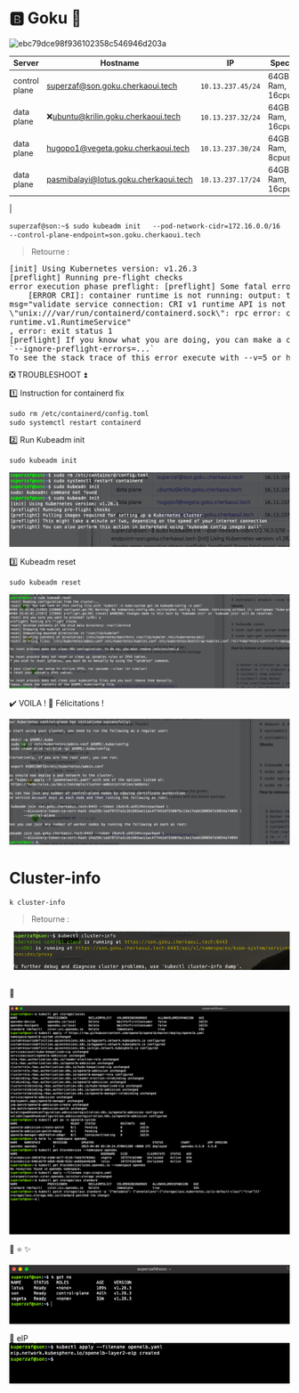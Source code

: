 # :b: Goku :kimono:     
![ebc79dce98f936102358c546946d203a](https://user-images.githubusercontent.com/94937145/228716172-59192808-aa7c-4250-98c6-f2c7c0a91dd3.jpg)
 
| Server           | Hostname                             |  IP               | Specs                 |
|------------------|--------------------------------------|-------------------|-----------------------|
| control plane    |superzaf@son.goku.cherkaoui.tech        | `10.13.237.45/24` | 64GB Ram,      16cpus |
| data plane       |:x:ubuntu@krilin.goku.cherkaoui.tech     | `10.13.237.32/24` | 64GB Ram,      16cpus |
| data plane       |hugopo1@vegeta.goku.cherkaoui.tech     | `10.13.237.30/24` | 64GB Ram,       8cpus |
| data plane       |pasmibalayi@lotus.goku.cherkaoui.tech      | `10.13.237.17/24` | 64GB Ram,      16cpus 
|



```
superzaf@son:~$ sudo kubeadm init   --pod-network-cidr=172.16.0.0/16   
--control-plane-endpoint=son.goku.cherkaoui.tech
```
> Retourne :
<pre>
[init] Using Kubernetes version: v1.26.3
[preflight] Running pre-flight checks
error execution phase preflight: [preflight] Some fatal errors occurred:
	[ERROR CRI]: container runtime is not running: output: time="2023-04-04T21:34:30Z" level=fatal 
msg="validate service connection: CRI v1 runtime API is not implemented for endpoint 
\"unix:///var/run/containerd/containerd.sock\": rpc error: code = Unimplemented desc = unknown service 
runtime.v1.RuntimeService"
, error: exit status 1
[preflight] If you know what you are doing, you can make a check non-fatal with 
`--ignore-preflight-errors=...`
To see the stack trace of this error execute with --v=5 or higher
</pre>

❎ TROUBLESHOOT ⏫

1️⃣  Instruction for containerd fix 

```
sudo rm /etc/containerd/config.toml
sudo systemctl restart containerd
```

2️⃣ Run Kubeadm init

```
sudo kubeadm init
```
<img 
src='https://github.com/CollegeBoreal/INF1100-201-23H-02/blob/main/5.Metal/B.Goku/images/config.toml-fix.png'>

3️⃣ Kubeadm reset 

```
sudo kubeadm reset 
```
<img 
src='https://github.com/CollegeBoreal/INF1100-201-23H-02/blob/main/5.Metal/B.Goku/images/Kubeadm-reset.png'>

✔️ VOILA ! :tada: Félicitations !

<img src='https://github.com/CollegeBoreal/INF1100-201-23H-02/blob/main/5.Metal/B.Goku/images/VOILA!.png'>



 
 # Cluster-info
 ```
 k cluster-info
 ```
 > Retourne :
 <pre>
 <img 
src='https://github.com/CollegeBoreal/INF1100-201-23H-02/blob/main/5.Metal/B.Goku/images/k_cluster_info.png'>
 </pre>


:goat:

<img 
src='https://github.com/CollegeBoreal/INF1100-201-23H-02/blob/main/5.Metal/B.Goku/images/quitefar.png'>

:goat: :star: :sparkles:

<img 
src='https://github.com/CollegeBoreal/INF1100-201-23H-02/blob/main/5.Metal/B.Goku/images/Joinveglot.png'>

:bullettrain_side: eIP
<img src='https://github.com/CollegeBoreal/INF1100-201-23H-02/blob/main/5.Metal/B.Goku/images/eIP.png'>
